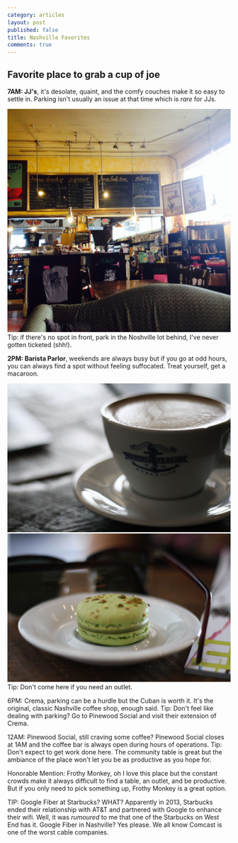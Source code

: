 ```yaml
---
category: articles
layout: post
published: false
title: Nashville Favorites
comments: true
---
```


## Favorite place to grab a cup of joe

**7AM: JJ's**, it's desolate, quaint, and the comfy couches make it so easy to settle in. Parking isn't usually an issue at that time which is _rare_ for JJs. 

![JJs.jpg](/images/JJs.jpg)
Tip: if there's no spot in front, park in the Noshville lot behind, I've never gotten ticketed (shh!). 


**2PM: Barista Parlor**, weekends are always busy but if you go at odd hours, you can always find a spot without feeling suffocated. Treat yourself, get a macaroon. 

![BaristaParlor.jpg](/images/BaristaParlor.jpg)
![Macaroon.jpg](/images/Macaroon.jpg)
Tip: Don't come here if you need an outlet. 

6PM: Crema, parking can be a hurdle but the Cuban is worth it. It's the original, classic Nashville coffee shop, enough said. 
Tip: Don't feel like dealing with parking? Go to Pinewood Social and visit their extension of Crema. 

12AM: Pinewood Social, still craving some coffee? Pinewood Social closes at 1AM and the coffee bar is always open during hours of operations. 
Tip: Don't expect to get work done here. The community table is great but the ambiance of the place won't let you be as productive as you hope for. 

Honorable Mention: Frothy Monkey, oh I love this place but the constant crowds make it always difficult to find a table, an outlet, and be productive. But if you only need to pick something up, Frothy Monkey is a great option. 

TIP: Google Fiber at Starbucks? WHAT? Apparently in 2013, Starbucks ended their relationship with AT&T and partnered with Google to enhance their wifi. Well, it was _rumoured_ to me that one of the Starbucks on West End has it. Google Fiber in Nashville? Yes please. We all know Comcast is one of the worst cable companies.